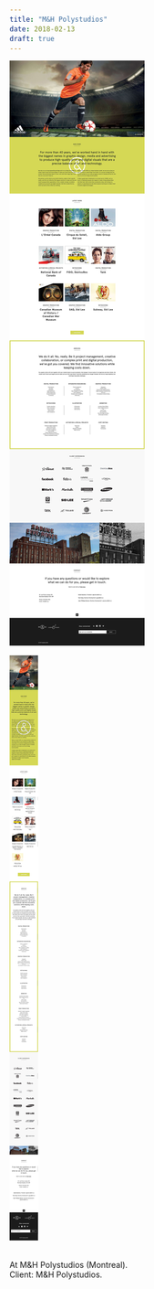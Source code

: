 ```yaml
---
title: "M&H Polystudios"
date: 2018-02-13
draft: true
---
```


![image2](mh-001.jpg)

![image1](mh-002.jpg)

<br>
At M&H Polystudios (Montreal).<br>
Client: M&H Polystudios.